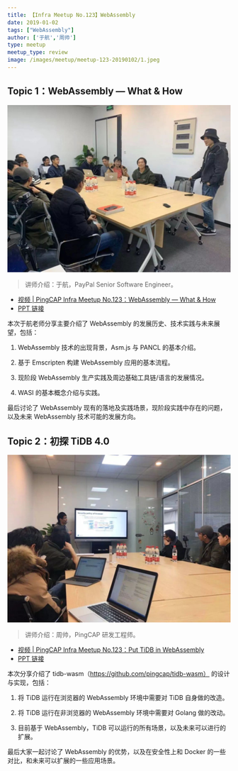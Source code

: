 ```yaml
---
title: 【Infra Meetup No.123】WebAssembly
date: 2019-01-02
tags: ["WebAssembly"]
author: ['于航','周帅']
type: meetup
meetup_type: review
image: /images/meetup/meetup-123-20190102/1.jpeg
---
```


## Topic 1：WebAssembly — What & How

![于航](media/meetup-123-20190102/1.jpeg)

>讲师介绍：于航，PayPal Senior Software Engineer。

+ [视频 | PingCAP Infra Meetup No.123：WebAssembly — What & How ](https://www.bilibili.com/video/BV1fJ411L7QH?p=1)
+ [PPT 链接](https://github.com/pingcap/presentations/blob/master/Infra-Meetup/Infra-Meetup-123-%E4%BA%8E%E8%88%AA-WebAssembly%20%E2%80%94%20What%20%26%20How.pdf)

本次于航老师分享主要介绍了 WebAssembly 的发展历史、技术实践与未来展望，包括：

1. WebAssembly 技术的出现背景，Asm.js 与 PANCL 的基本介绍。

2. 基于 Emscripten 构建 WebAssembly 应用的基本流程。

3. 现阶段 WebAssembly 生产实践及周边基础工具链/语言的发展情况。

4. WASI 的基本概念介绍与实践。

最后讨论了 WebAssembly 现有的落地及实践场景，现阶段实践中存在的问题，以及未来 WebAssembly 技术可能的发展方向。

## Topic 2：初探 TiDB 4.0

![周帅](media/meetup-123-20190102/2.jpeg)

>讲师介绍：周帅，PingCAP 研发工程师。

+ [视频 | PingCAP Infra Meetup No.123：Put TiDB in WebAssembly](https://www.bilibili.com/video/BV1fJ411L7QH?p=2)
+ [PPT 链接](https://github.com/pingcap/presentations/blob/master/Infra-Meetup/Infra-Meetup-123-%E5%91%A8%E5%B8%85-How%20We%20Run%20TiDB%20In%20Browser%20and%20Anywhere.pdf)

本次分享介绍了 tidb-wasm（https://github.com/pingcap/tidb-wasm） 的设计与实现，包括：

1. 将 TiDB 运行在浏览器的 WebAssembly 环境中需要对 TiDB 自身做的改造。

2. 将 TiDB 运行在非浏览器的 WebAssembly 环境中需要对 Golang 做的改动。

3. 目前基于 WebAssembly，TiDB 可以运行的所有场景，以及未来可以进行的扩展。

最后大家一起讨论了 WebAssembly 的优势，以及在安全性上和 Docker 的一些对比，和未来可以扩展的一些应用场景。